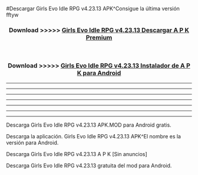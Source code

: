 #Descargar Girls Evo Idle RPG v4.23.13  APK^Consigue la última versión fftyw



<div align="center">
<h3>Download >>>>> <a href="https://es-sites.web.app/?es= Girls Evo Idle RPG v4.23.13 ">Girls Evo Idle RPG v4.23.13  Descargar A P K Premium</a></h3><br>

<h3>Download >>>>> <a href="https://es-sites.web.app/?es= Girls Evo Idle RPG v4.23.13 ">Girls Evo Idle RPG v4.23.13  Instalador de A P K para Android</a></h3>
</div>


----------------------------------------------------------

----------------------------------------------------------

----------------------------------------------------------

----------------------------------------------------------

----------------------------------------------------------

----------------------------------------------------------

----------------------------------------------------------

Descarga Girls Evo Idle RPG v4.23.13  APK.MOD para Android gratis.

Descarga la aplicación. Girls Evo Idle RPG v4.23.13  APK^El nombre es la versión para Android.

Descarga Girls Evo Idle RPG v4.23.13  A P K [Sin anuncios]

Descarga Girls Evo Idle RPG v4.23.13  gratuita del mod para Android.


